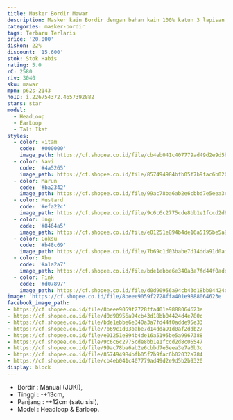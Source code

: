 ```yaml
---
title: Masker Bordir Mawar
description: Masker kain Bordir dengan bahan kain 100% katun 3 lapisan
categories: masker-bordir
tags: Terbaru Terlaris
price: '20.000'
diskon: 22%
discount: '15.600'
stok: Stok Habis
rating: 5.0
rC: 2580
riv: 3040
sku: mawar
mpn: p62s-2143
noID: i.226754372.4657392882
stars: star
model:
  - HeadLoop
  - EarLoop
  - Tali Ikat
styles:
  - color: Hitam
    code: '#000000'
    image_path: https://cf.shopee.co.id/file/cb4eb041c407779ad49d2e9d5b2b9320
  - color: Navi
    code: '#4a5265'
    image_path: https://cf.shopee.co.id/file/857494984bfb05f7b9fac6b02032a784
  - color: Marun
    code: '#ba2342'
    image_path: https://cf.shopee.co.id/file/99ac78ba6ab2e6cbbd7e5eea3e7a0b3c
  - color: Mustard
    code: '#efa22c'
    image_path: https://cf.shopee.co.id/file/9c6c6c2775cde8bb1e1fccd2d8c05547
  - color: Ungu
    code: '#8464a5'
    image_path: https://cf.shopee.co.id/file/e01251e894b4de16a5195be5a9967388
  - color: Coksu
    code: '#b48c69'
    image_path: https://cf.shopee.co.id/file/7b69c1d03babe7d14dda91d0af2ddb27
  - color: Abu
    code: '#a1a2a7'
    image_path: https://cf.shopee.co.id/file/bde1ebbe6e340a3a7fd44f0adde95e33
  - color: Pink
    code: '#d07897'
    image_path: https://cf.shopee.co.id/file/d0d90956a94cb43d18bb04424d4e780c
image: 'https://cf.shopee.co.id/file/8beee9059f2728ffa401e9888064623e'
facebook_image_path:
- https://cf.shopee.co.id/file/8beee9059f2728ffa401e9888064623e
- https://cf.shopee.co.id/file/d0d90956a94cb43d18bb04424d4e780c
- https://cf.shopee.co.id/file/bde1ebbe6e340a3a7fd44f0adde95e33
- https://cf.shopee.co.id/file/7b69c1d03babe7d14dda91d0af2ddb27
- https://cf.shopee.co.id/file/e01251e894b4de16a5195be5a9967388
- https://cf.shopee.co.id/file/9c6c6c2775cde8bb1e1fccd2d8c05547
- https://cf.shopee.co.id/file/99ac78ba6ab2e6cbbd7e5eea3e7a0b3c
- https://cf.shopee.co.id/file/857494984bfb05f7b9fac6b02032a784
- https://cf.shopee.co.id/file/cb4eb041c407779ad49d2e9d5b2b9320
display: block
---
```


- Bordir : Manual (JUKI),
- Tinggi : -+13cm,
- Panjang : -+12cm (satu sisi),
- Model : Headloop & Earloop.
